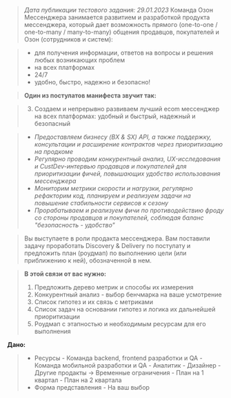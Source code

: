 > _Дата публикации тестового задания: 29.01.2023_
>Команда Озон Мессенджера занимается развитием и разработкой продукта мессенджера, который дает возможность прямого (one-to-one / one-to-many / many-to-many) общения продавцов, покупателей и Озон (сотрудников и систем):

>- для получения информации, ответов на вопросы и решения любых возникающих проблем
>- на всех платформах
>- 24/7
>- удобно, быстро, надежно и безопасно!

>**Один из постулатов манифеста звучит так:**

>3. Создаем и непрерывно развиваем лучший ecom мессенджер на всех платформах: удобный и быстрый, надежный и безопасный

>- _Предоставляем бизнесу (BX & SX) API, а также поддержку, консультации и расширение контрактов через приоритизацию на продкоме_
>- _Регулярно проводим конкурентный анализ, UX-исследования и CustDev-интервью продавцов и покупателей для приоритизации фичей, повышающих удобство использования мессенджера_
>- _Мониторим метрики скорости и нагрузки, регулярно рефакторим код, планируем и реализуем задачи на повышение стабильности сервисов к сезону_
>- _Прорабатываем и реализуем фичи по противодействию фроду со стороны продавцов и покупателей, соблюдая баланс "безопасность - удобство"_

>Вы выступаете в роли продакта мессенджера. Вам поставили задачу проработать Discovery & Delivery по постулату и предложить план (роудмап) по выполнению цели (или приближению к ней), обозначенной в нем.

>**В этой связи от вас нужно:**
>1. Предложить дерево метрик и способы их измерения
>2. Конкурентный анализ - выбор бенчмарка на ваше усмотрение
>3. Список гипотез и их связь с метриками
>4. Список задач на основании гипотез и логика их дальнейшей приоритизации
>5. Роудмап с этапностью и необходимым ресурсам для его выполнения

**Дано:**
>- Ресурсы
    - Команда backend, frontend разработки и QA
    - Команда мобильной разработки и QA
    - Аналитик
    - Дизайнер
    - Другие продакты
-> Временные ограничения
    - План на 1 квартал
    - План на 2 квартала
>- Форма представления
    - На ваш выбор